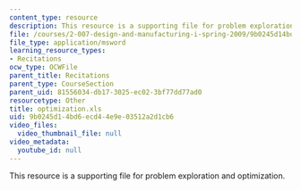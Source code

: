 ```yaml
---
content_type: resource
description: This resource is a supporting file for problem exploration and optimization.
file: /courses/2-007-design-and-manufacturing-i-spring-2009/9b0245d14bd6ecd44e9e03512a2d1cb6_optimization.xls
file_type: application/msword
learning_resource_types:
- Recitations
ocw_type: OCWFile
parent_title: Recitations
parent_type: CourseSection
parent_uid: 81556034-db17-3025-ec02-3bf77dd77ad0
resourcetype: Other
title: optimization.xls
uid: 9b0245d1-4bd6-ecd4-4e9e-03512a2d1cb6
video_files:
  video_thumbnail_file: null
video_metadata:
  youtube_id: null
---
```

This resource is a supporting file for problem exploration and optimization.

